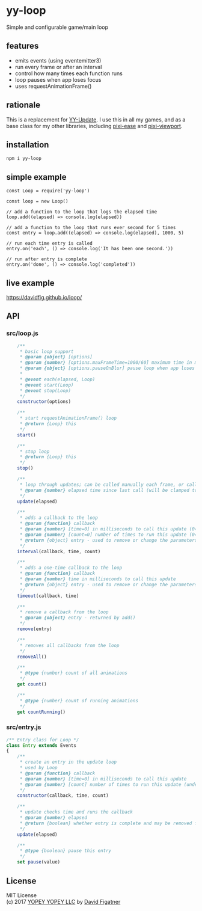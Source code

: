 # yy-loop
Simple and configurable game/main loop

## features
* emits events (using eventemitter3)
* run every frame or after an interval
* control how many times each function runs
* loop pauses when app loses focus
* uses requestAnimationFrame()

## rationale

This is a replacement for [YY-Update](https://github.com/davidfig/update). I use this in all my games, and as a base class for my other libraries, including [pixi-ease](https://github.com/davidfig/pixi-ease) and [pixi-viewport](https://github.com/davidfig/pixi-viewport).

## installation

    npm i yy-loop

## simple example

    const Loop = require('yy-loop')

    const loop = new Loop()

    // add a function to the loop that logs the elapsed time
    loop.add((elapsed) => console.log(elapsed))

    // add a function to the loop that runs ever second for 5 times
    const entry = loop.add((elapsed) => console.log(elapsed), 1000, 5)

    // run each time entry is called
    entry.on('each', () => console.log('It has been one second.'))

    // run after entry is complete
    entry.on('done', () => console.log('completed'))

## live example
https://davidfig.github.io/loop/

## API
### src/loop.js
```js
    /**
     * basic loop support
     * @param {object} [options]
     * @param {number} [options.maxFrameTime=1000/60] maximum time in milliseconds for a frame
     * @param {object} [options.pauseOnBlur] pause loop when app loses focus, start it when app regains focus
     *
     * @event each(elapsed, Loop)
     * @event start(Loop)
     * @event stop(Loop)
     */
    constructor(options)

    /**
     * start requestAnimationFrame() loop
     * @return {Loop} this
     */
    start()

    /**
     * stop loop
     * @return {Loop} this
     */
    stop()

    /**
     * loop through updates; can be called manually each frame, or called automatically as part of start()
     * @param {number} elapsed time since last call (will be clamped to this.maxFrameTime)
     */
    update(elapsed)

    /**
     * adds a callback to the loop
     * @param {function} callback
     * @param {number} [time=0] in milliseconds to call this update (0=every frame)
     * @param {number} [count=0] number of times to run this update (0=infinite)
     * @return {object} entry - used to remove or change the parameters of the update
     */
    interval(callback, time, count)

    /**
     * adds a one-time callback to the loop
     * @param {function} callback
     * @param {number} time in milliseconds to call this update
     * @return {object} entry - used to remove or change the parameters of the update
     */
    timeout(callback, time)

    /**
     * remove a callback from the loop
     * @param {object} entry - returned by add()
     */
    remove(entry)

    /**
     * removes all callbacks from the loop
     */
    removeAll()

    /**
     * @type {number} count of all animations
     */
    get count()

    /**
     * @type {number} count of running animations
     */
    get countRunning()

```
### src/entry.js
```js
/** Entry class for Loop */
class Entry extends Events
{
    /**
     * create an entry in the update loop
     * used by Loop
     * @param {function} callback
     * @param {number} [time=0] in milliseconds to call this update
     * @param {number} [count] number of times to run this update (undefined=infinite)
     */
    constructor(callback, time, count)

    /**
     * update checks time and runs the callback
     * @param {number} elapsed
     * @return {boolean} whether entry is complete and may be removed from list
     */
    update(elapsed)

    /**
     * @type {boolean} pause this entry
     */
    set pause(value)

```
## License  
MIT License  
(c) 2017 [YOPEY YOPEY LLC](https://yopeyopey.com/) by [David Figatner](https://twitter.com/yopey_yopey/)
